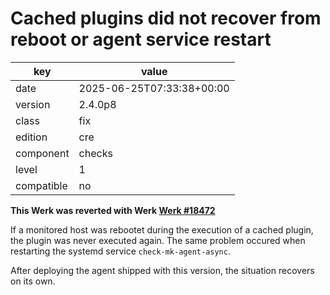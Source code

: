 [//]: # (werk v2)
# Cached plugins did not recover from reboot or agent service restart

key        | value
---------- | ---
date       | 2025-06-25T07:33:38+00:00
version    | 2.4.0p8
class      | fix
edition    | cre
component  | checks
level      | 1
compatible | no

**This Werk was reverted with Werk [Werk #18472](https://checkmk.com/werk/18472)**

If a monitored host was rebootet during the execution of a cached plugin, the
plugin was never executed again.
The same problem occured when restarting the systemd service `check-mk-agent-async`.

After deploying the agent shipped with this version, the situation recovers on its own.

